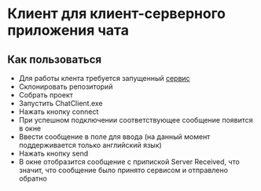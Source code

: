 # Клиент для клиент-серверного приложения чата
## Как пользоваться
- Для работы клента требуется запущенный [сервис](https://github.com/Os1ass/ChatService)
- Склонировать репозиторий
- Собрать проект
- Запустить ChatClient.exe
- Нажать кнопку connect
- При успешном подключении соответствующее сообщение появится в окне
- Ввести сообщение в поле для ввода (на данный момент поддерживается только английский язык)
- Нажать кнопку send
- В окне отобразится сообщение с припиской Server Received, что значит, что сообщение было принято сервисом и отправлено обратно
